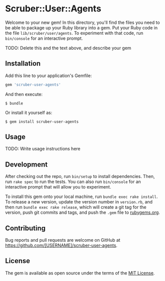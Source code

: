 # Scruber::User::Agents

Welcome to your new gem! In this directory, you'll find the files you need to be able to package up your Ruby library into a gem. Put your Ruby code in the file `lib/scruber/user/agents`. To experiment with that code, run `bin/console` for an interactive prompt.

TODO: Delete this and the text above, and describe your gem

## Installation

Add this line to your application's Gemfile:

```ruby
gem 'scruber-user-agents'
```

And then execute:

    $ bundle

Or install it yourself as:

    $ gem install scruber-user-agents

## Usage

TODO: Write usage instructions here

## Development

After checking out the repo, run `bin/setup` to install dependencies. Then, run `rake spec` to run the tests. You can also run `bin/console` for an interactive prompt that will allow you to experiment.

To install this gem onto your local machine, run `bundle exec rake install`. To release a new version, update the version number in `version.rb`, and then run `bundle exec rake release`, which will create a git tag for the version, push git commits and tags, and push the `.gem` file to [rubygems.org](https://rubygems.org).

## Contributing

Bug reports and pull requests are welcome on GitHub at https://github.com/[USERNAME]/scruber-user-agents.

## License

The gem is available as open source under the terms of the [MIT License](https://opensource.org/licenses/MIT).
